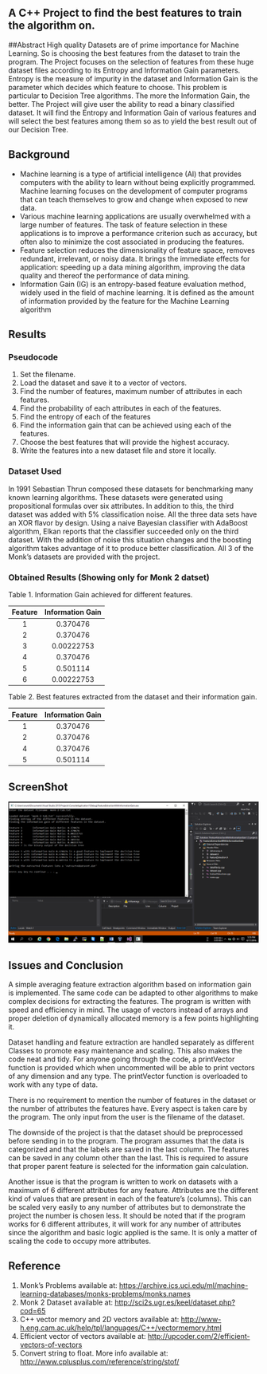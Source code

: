 ## A C++ Project to find the best features to train the algorithm on.

##Abstract
High quality Datasets are of prime importance for Machine Learning. So is choosing the best features from the dataset to train the program. The Project focuses on the selection of features from these huge dataset files according to its Entropy and Information Gain parameters. Entropy is the measure of impurity in the dataset and Information Gain is the parameter which decides which feature to choose. This problem is particular to Decision Tree algorithms. The more the Information Gain, the better. The Project will give user the ability to read a binary classified dataset. It will find the Entropy and Information Gain of various features and will select the best features among them so as to yield the best result out of our Decision Tree.

## Background
-	Machine learning is a type of artificial intelligence (AI) that provides computers with the ability to learn without being explicitly programmed. Machine learning focuses on the development of computer programs that can teach themselves to grow and change when exposed to new data.
-	Various machine learning applications are usually overwhelmed with a large number of features. The task of feature selection in these applications is to improve a performance criterion such as accuracy, but often also to minimize the cost associated in producing the features.
-	Feature selection reduces the dimensionality of feature space, removes redundant, irrelevant, or noisy data. It brings the immediate effects for application: speeding up a data mining algorithm, improving the data quality and thereof the performance of data mining.
-	Information Gain (IG) is an entropy-based feature evaluation method, widely used in the field of machine learning. It is defined as the amount of information provided by the feature for the Machine Learning algorithm

## Results 
### Pseudocode
1.	Set the filename.
2.	Load the dataset and save it to a vector of vectors.
3.	Find the number of features, maximum number of attributes in each features.
4.	Find the probability of each attributes in each of the features.
5.	Find the entropy of each of the features
6.	Find the information gain that can be achieved using each of the features.
7.	Choose the best features that will provide the highest accuracy.
8.	Write the features into a new dataset file and store it locally.

### Dataset Used
In 1991 Sebastian Thrun composed these datasets for benchmarking many known learning algorithms. These datasets were generated using propositional formulas over six attributes. In addition to this, the third dataset was added with 5% classification noise. All the three data sets have an XOR flavor by design. Using a naive Bayesian classifier with AdaBoost algorithm, Elkan reports that the classifier succeeded only on the third dataset. With the addition of noise this situation changes and the boosting algorithm takes advantage of it to produce better classification.
All 3 of the Monk’s datasets are provided with the project.

### Obtained Results (Showing only for Monk 2 datset)

Table 1. Information Gain achieved for different features.

| Feature | Information Gain  |
|:-------:|:-----------------:|
| 1       | 0.370476          |
| 2       | 0.370476          |
| 3       | 0.00222753        |
| 4       | 0.370476          |
| 5       | 0.501114          |
| 6       | 0.00222753        |  

Table 2. Best features extracted from the dataset and their information gain.

| Feature | Information Gain  |
|:-------:|:-----------------:|
| 1	      | 0.370476          |
| 2	      | 0.370476          |
| 4	      | 0.370476          |
| 5	      | 0.501114          |

## ScreenShot
![ScreenShot](https://github.com/arundasan91/Machine-Learning/blob/master/InformationGain_Based_Feature_Extration/infogain.png "ScreenShot")

## Issues and Conclusion
A simple averaging feature extraction algorithm based on information gain is implemented. The same code can be adapted to other algorithms to make complex decisions for extracting the features. The program is written with speed and efficiency in mind. The usage of vectors instead of arrays and proper deletion of dynamically allocated memory is a few points highlighting it.

Dataset handling and feature extraction are handled separately as different Classes to promote easy maintenance and scaling. This also makes the code neat and tidy. For anyone going through the code, a printVector function is provided which when uncommented will be able to print vectors of any dimension and any type. The printVector function is overloaded to work with any type of data.

There is no requirement to mention the number of features in the dataset or the number of attributes the features have. Every aspect is taken care by the program. The only input from the user is the filename of the dataset.

The downside of the project is that the dataset should be preprocessed before sending in to the program. The program assumes that the data is categorized and that the labels are saved in the last column. The features can be saved in any column other than the last. This is required to assure that proper parent feature is selected for the information gain calculation.

Another issue is that the program is written to work on datasets with a maximum of 6 different attributes for any feature. Attributes are the different kind of values that are present in each of the feature’s (columns). This can be scaled very easily to any number of attributes but to demonstrate the project the number is chosen less. It should be noted that if the program works for 6 different attributes, it will work for any number of attributes since the algorithm and basic logic applied is the same. It is only a matter of scaling the code to occupy more attributes.

## Reference
1.	Monk’s Problems available at: https://archive.ics.uci.edu/ml/machine-learning-databases/monks-problems/monks.names
2.	Monk 2 Dataset available at: http://sci2s.ugr.es/keel/dataset.php?cod=65
3.	C++ vector memory and 2D vectors available at: http://www-h.eng.cam.ac.uk/help/tpl/languages/C++/vectormemory.html
4.	Efficient vector of vectors available at: http://upcoder.com/2/efficient-vectors-of-vectors
5.	Convert string to float. More info available at: http://www.cplusplus.com/reference/string/stof/




